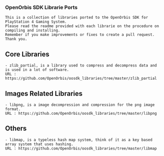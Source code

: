 ### OpenOrbis SDK Librarie Ports

```
This is a collection of libraries ported to the OpenOrbis SDK for PlayStation 4 Gaming System.
Please read the readme provided with each librarie on the procedure on compiling and installing.
Remember if you make improvements or fixes to create a pull request. Thank you.
```
	
	
## Core Libraries
	- zlib_partial, is a library used to compress and decompress data and is used in a lot of software.
	URL : https://github.com/OpenOrbis/oosdk_libraries/tree/master/zlib_partial
	
## Images Related Libraries 
	- libpng, is a image decompression and compression for the png image format.
	URL : https://github.com/OpenOrbis/oosdk_libraries/tree/master/libpng
	
## Others 
	- libmap, is a typeless hash map system, think of it as a key based array system that uses hashing.
	URL : https://github.com/OpenOrbis/oosdk_libraries/tree/master/libmap